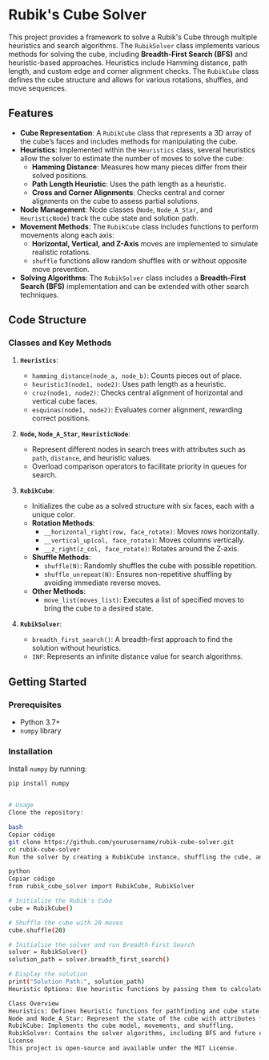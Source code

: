 # Rubik's Cube Solver

This project provides a framework to solve a Rubik's Cube through multiple heuristics and search algorithms. The `RubikSolver` class implements various methods for solving the cube, including **Breadth-First Search (BFS)** and heuristic-based approaches. Heuristics include Hamming distance, path length, and custom edge and corner alignment checks. The `RubikCube` class defines the cube structure and allows for various rotations, shuffles, and move sequences.

## Features

- **Cube Representation**: A `RubikCube` class that represents a 3D array of the cube’s faces and includes methods for manipulating the cube.
- **Heuristics**: Implemented within the `Heuristics` class, several heuristics allow the solver to estimate the number of moves to solve the cube:
  - **Hamming Distance**: Measures how many pieces differ from their solved positions.
  - **Path Length Heuristic**: Uses the path length as a heuristic.
  - **Cross and Corner Alignments**: Checks central and corner alignments on the cube to assess partial solutions.
- **Node Management**: Node classes (`Node`, `Node_A_Star`, and `HeuristicNode`) track the cube state and solution path.
- **Movement Methods**: The `RubikCube` class includes functions to perform movements along each axis:
  - **Horizontal, Vertical, and Z-Axis** moves are implemented to simulate realistic rotations.
  - `shuffle` functions allow random shuffles with or without opposite move prevention.
- **Solving Algorithms**: The `RubikSolver` class includes a **Breadth-First Search (BFS)** implementation and can be extended with other search techniques.

## Code Structure

### Classes and Key Methods

1. **`Heuristics`**:
   - `hamming_distance(node_a, node_b)`: Counts pieces out of place.
   - `heuristic3(node1, node2)`: Uses path length as a heuristic.
   - `cruz(node1, node2)`: Checks central alignment of horizontal and vertical cube faces.
   - `esquinas(node1, node2)`: Evaluates corner alignment, rewarding correct positions.

2. **`Node`, `Node_A_Star`, `HeuristicNode`**:
   - Represent different nodes in search trees with attributes such as `path`, `distance`, and heuristic values.
   - Overload comparison operators to facilitate priority in queues for search.

3. **`RubikCube`**:
   - Initializes the cube as a solved structure with six faces, each with a unique color.
   - **Rotation Methods**:
      - `__horizontal_right(row, face_rotate)`: Moves rows horizontally.
      - `__vertical_up(col, face_rotate)`: Moves columns vertically.
      - `__z_right(z_col, face_rotate)`: Rotates around the Z-axis.
   - **Shuffle Methods**:
      - `shuffle(N)`: Randomly shuffles the cube with possible repetition.
      - `shuffle_unrepeat(N)`: Ensures non-repetitive shuffling by avoiding immediate reverse moves.
   - **Other Methods**:
      - `move_list(moves_list)`: Executes a list of specified moves to bring the cube to a desired state.

4. **`RubikSolver`**:
   - `breadth_first_search()`: A breadth-first approach to find the solution without heuristics.
   - `INF`: Represents an infinite distance value for search algorithms.

## Getting Started

### Prerequisites
- Python 3.7+
- `numpy` library

### Installation

Install `numpy` by running:
```bash
pip install numpy


# Usage
Clone the repository:

bash
Copiar código
git clone https://github.com/yourusername/rubik-cube-solver.git
cd rubik-cube-solver
Run the solver by creating a RubikCube instance, shuffling the cube, and executing a solver algorithm. Here’s an example code snippet:

python
Copiar código
from rubik_cube_solver import RubikCube, RubikSolver

# Initialize the Rubik's Cube
cube = RubikCube()

# Shuffle the cube with 20 moves
cube.shuffle(20)

# Initialize the solver and run Breadth-First Search
solver = RubikSolver()
solution_path = solver.breadth_first_search()

# Display the solution
print("Solution Path:", solution_path)
Heuristic Options: Use heuristic functions by passing them to calculate_heuristic to prioritize moves based on cube states.

Class Overview
Heuristics: Defines heuristic functions for pathfinding and cube state evaluation.
Node and Node_A_Star: Represent the state of the cube with attributes for distance and path tracking.
RubikCube: Implements the cube model, movements, and shuffling.
RubikSolver: Contains the solver algorithms, including BFS and future expansions.
License
This project is open-source and available under the MIT License.

